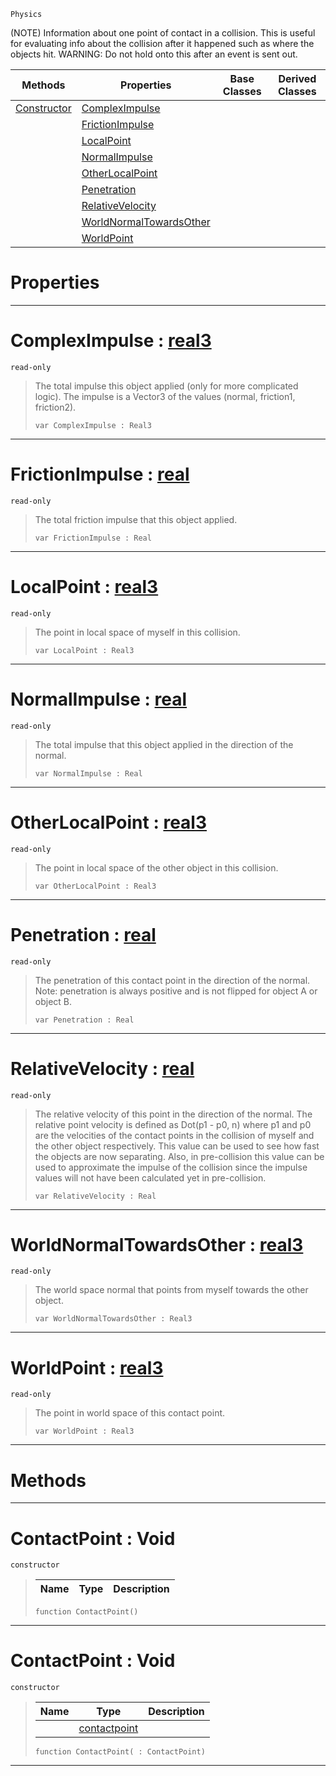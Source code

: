  `Physics`



(NOTE) Information about one point of contact in a collision. This is useful for evaluating info about the collision after it happened such as where the objects hit. WARNING: Do not hold onto this after an event is sent out.

|Methods|Properties|Base Classes|Derived Classes|
|---|---|---|---|
|[ Constructor](https://github.com/dragonCASTjosh/PlasmaDocs/blob/master/code_reference/class_reference/contactpoint.markdown#contactpoint-void)|[ ComplexImpulse](https://github.com/dragonCASTjosh/PlasmaDocs/blob/master/code_reference/class_reference/contactpoint.markdown#compleximpulse-plasma-engi)| | |
| |[ FrictionImpulse](https://github.com/dragonCASTjosh/PlasmaDocs/blob/master/code_reference/class_reference/contactpoint.markdown#frictionimpulse-plasma-eng)| | |
| |[ LocalPoint](https://github.com/dragonCASTjosh/PlasmaDocs/blob/master/code_reference/class_reference/contactpoint.markdown#localpoint-plasma-engine-d)| | |
| |[ NormalImpulse](https://github.com/dragonCASTjosh/PlasmaDocs/blob/master/code_reference/class_reference/contactpoint.markdown#normalimpulse-plasma-engin)| | |
| |[ OtherLocalPoint](https://github.com/dragonCASTjosh/PlasmaDocs/blob/master/code_reference/class_reference/contactpoint.markdown#otherlocalpoint-plasma-eng)| | |
| |[ Penetration](https://github.com/dragonCASTjosh/PlasmaDocs/blob/master/code_reference/class_reference/contactpoint.markdown#penetration-plasma-engine)| | |
| |[ RelativeVelocity](https://github.com/dragonCASTjosh/PlasmaDocs/blob/master/code_reference/class_reference/contactpoint.markdown#relativevelocity-plasma-en)| | |
| |[ WorldNormalTowardsOther](https://github.com/dragonCASTjosh/PlasmaDocs/blob/master/code_reference/class_reference/contactpoint.markdown#worldnormaltowardsother)| | |
| |[ WorldPoint](https://github.com/dragonCASTjosh/PlasmaDocs/blob/master/code_reference/class_reference/contactpoint.markdown#worldpoint-plasma-engine-d)| | |


 #  Properties


---  
 #  ComplexImpulse : [real3](https://github.com/dragonCASTjosh/PlasmaDocs/blob/master/code_reference/lightning_base_types/real3.markdown)

 `read-only`

> The total impulse this object applied (only for more complicated logic). The impulse is a Vector3 of the values (normal, friction1, friction2).
> ``` lang=cpp, name=Lightning
> var ComplexImpulse : Real3


---  
 #  FrictionImpulse : [real](https://github.com/dragonCASTjosh/PlasmaDocs/blob/master/code_reference/lightning_base_types/real.markdown)

 `read-only`

> The total friction impulse that this object applied.
> ``` lang=cpp, name=Lightning
> var FrictionImpulse : Real


---  
 #  LocalPoint : [real3](https://github.com/dragonCASTjosh/PlasmaDocs/blob/master/code_reference/lightning_base_types/real3.markdown)

 `read-only`

> The point in local space of myself in this collision.
> ``` lang=cpp, name=Lightning
> var LocalPoint : Real3


---  
 #  NormalImpulse : [real](https://github.com/dragonCASTjosh/PlasmaDocs/blob/master/code_reference/lightning_base_types/real.markdown)

 `read-only`

> The total impulse that this object applied in the direction of the normal.
> ``` lang=cpp, name=Lightning
> var NormalImpulse : Real


---  
 #  OtherLocalPoint : [real3](https://github.com/dragonCASTjosh/PlasmaDocs/blob/master/code_reference/lightning_base_types/real3.markdown)

 `read-only`

> The point in local space of the other object in this collision.
> ``` lang=cpp, name=Lightning
> var OtherLocalPoint : Real3


---  
 #  Penetration : [real](https://github.com/dragonCASTjosh/PlasmaDocs/blob/master/code_reference/lightning_base_types/real.markdown)

 `read-only`

> The penetration of this contact point in the direction of the normal. Note: penetration is always positive and is not flipped for object A or object B.
> ``` lang=cpp, name=Lightning
> var Penetration : Real


---  
 #  RelativeVelocity : [real](https://github.com/dragonCASTjosh/PlasmaDocs/blob/master/code_reference/lightning_base_types/real.markdown)

 `read-only`

> The relative velocity of this point in the direction of the normal. The relative point velocity is defined as Dot(p1 - p0, n) where p1 and p0 are the velocities of the contact points in the collision of myself and the other object respectively. This value can be used to see how fast the objects are now separating. Also, in pre-collision this value can be used to approximate the impulse of the collision since the impulse values will not have been calculated yet in pre-collision.
> ``` lang=cpp, name=Lightning
> var RelativeVelocity : Real


---  
 #  WorldNormalTowardsOther : [real3](https://github.com/dragonCASTjosh/PlasmaDocs/blob/master/code_reference/lightning_base_types/real3.markdown)

 `read-only`

> The world space normal that points from myself towards the other object.
> ``` lang=cpp, name=Lightning
> var WorldNormalTowardsOther : Real3


---  
 #  WorldPoint : [real3](https://github.com/dragonCASTjosh/PlasmaDocs/blob/master/code_reference/lightning_base_types/real3.markdown)

 `read-only`

> The point in world space of this contact point.
> ``` lang=cpp, name=Lightning
> var WorldPoint : Real3


---  
 #  Methods


---  
 #  ContactPoint : Void

 `constructor`

> 
> |Name|Type|Description|
> |---|---|---|
> ``` lang=cpp, name=Lightning
> function ContactPoint()
> ``` 


---  
 #  ContactPoint : Void

 `constructor`

> 
> |Name|Type|Description|
> |---|---|---|
> ||[contactpoint](https://github.com/dragonCASTjosh/PlasmaDocs/blob/master/code_reference/class_reference/contactpoint.markdown)| |
> ``` lang=cpp, name=Lightning
> function ContactPoint( : ContactPoint)
> ``` 


---  
 

 